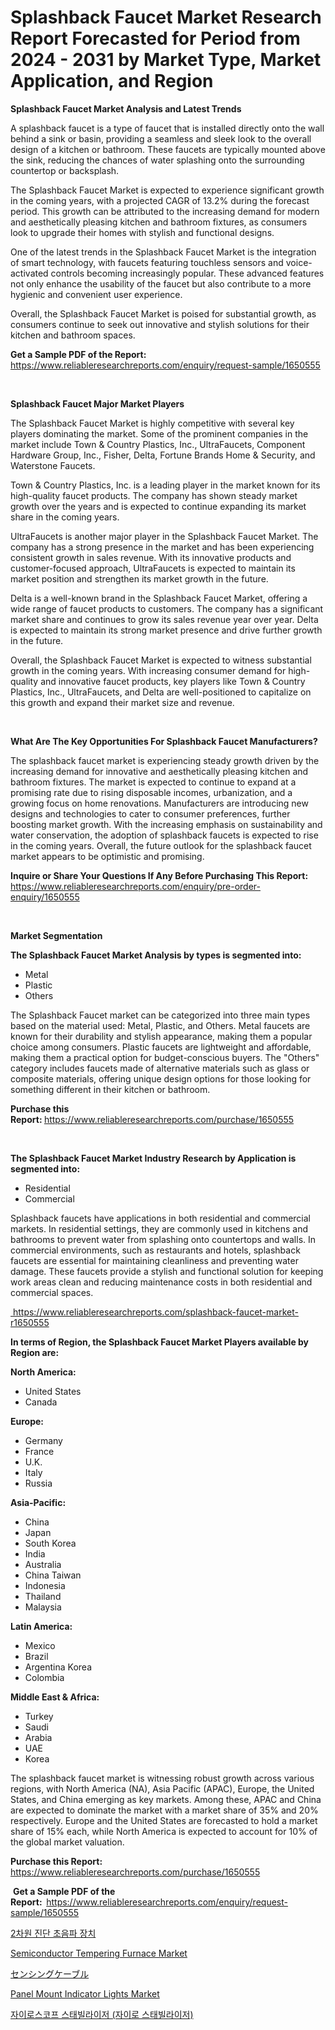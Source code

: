 <p><h1>Splashback Faucet Market Research Report Forecasted for Period from 2024 -  2031 by Market Type, Market Application, and Region</h1></p><p><strong>Splashback Faucet Market Analysis and Latest Trends</strong></p>
<p><p>A splashback faucet is a type of faucet that is installed directly onto the wall behind a sink or basin, providing a seamless and sleek look to the overall design of a kitchen or bathroom. These faucets are typically mounted above the sink, reducing the chances of water splashing onto the surrounding countertop or backsplash.</p><p>The Splashback Faucet Market is expected to experience significant growth in the coming years, with a projected CAGR of 13.2% during the forecast period. This growth can be attributed to the increasing demand for modern and aesthetically pleasing kitchen and bathroom fixtures, as consumers look to upgrade their homes with stylish and functional designs.</p><p>One of the latest trends in the Splashback Faucet Market is the integration of smart technology, with faucets featuring touchless sensors and voice-activated controls becoming increasingly popular. These advanced features not only enhance the usability of the faucet but also contribute to a more hygienic and convenient user experience.</p><p>Overall, the Splashback Faucet Market is poised for substantial growth, as consumers continue to seek out innovative and stylish solutions for their kitchen and bathroom spaces.</p></p>
<p><strong>Get a Sample PDF of the Report:&nbsp;</strong> <a href="https://www.reliableresearchreports.com/enquiry/request-sample/1650555">https://www.reliableresearchreports.com/enquiry/request-sample/1650555</a></p>
<p>&nbsp;</p>
<p><strong>Splashback Faucet Major Market Players</strong></p>
<p><p>The Splashback Faucet Market is highly competitive with several key players dominating the market. Some of the prominent companies in the market include Town & Country Plastics, Inc., UltraFaucets, Component Hardware Group, Inc., Fisher, Delta, Fortune Brands Home & Security, and Waterstone Faucets.</p><p>Town & Country Plastics, Inc. is a leading player in the market known for its high-quality faucet products. The company has shown steady market growth over the years and is expected to continue expanding its market share in the coming years. </p><p>UltraFaucets is another major player in the Splashback Faucet Market. The company has a strong presence in the market and has been experiencing consistent growth in sales revenue. With its innovative products and customer-focused approach, UltraFaucets is expected to maintain its market position and strengthen its market growth in the future.</p><p>Delta is a well-known brand in the Splashback Faucet Market, offering a wide range of faucet products to customers. The company has a significant market share and continues to grow its sales revenue year over year. Delta is expected to maintain its strong market presence and drive further growth in the future.</p><p>Overall, the Splashback Faucet Market is expected to witness substantial growth in the coming years. With increasing consumer demand for high-quality and innovative faucet products, key players like Town & Country Plastics, Inc., UltraFaucets, and Delta are well-positioned to capitalize on this growth and expand their market size and revenue.</p></p>
<p>&nbsp;</p>
<p><strong>What Are The Key Opportunities For Splashback Faucet Manufacturers?</strong></p>
<p><p>The splashback faucet market is experiencing steady growth driven by the increasing demand for innovative and aesthetically pleasing kitchen and bathroom fixtures. The market is expected to continue to expand at a promising rate due to rising disposable incomes, urbanization, and a growing focus on home renovations. Manufacturers are introducing new designs and technologies to cater to consumer preferences, further boosting market growth. With the increasing emphasis on sustainability and water conservation, the adoption of splashback faucets is expected to rise in the coming years. Overall, the future outlook for the splashback faucet market appears to be optimistic and promising.</p></p>
<p><strong>Inquire or Share Your Questions If Any Before Purchasing This Report:</strong> <a href="https://www.reliableresearchreports.com/enquiry/pre-order-enquiry/1650555">https://www.reliableresearchreports.com/enquiry/pre-order-enquiry/1650555</a></p>
<p>&nbsp;</p>
<p><strong>Market Segmentation</strong></p>
<p><strong>The Splashback Faucet Market Analysis by types is segmented into:</strong></p>
<p><ul><li>Metal</li><li>Plastic</li><li>Others</li></ul></p>
<p><p>The Splashback Faucet market can be categorized into three main types based on the material used: Metal, Plastic, and Others. Metal faucets are known for their durability and stylish appearance, making them a popular choice among consumers. Plastic faucets are lightweight and affordable, making them a practical option for budget-conscious buyers. The "Others" category includes faucets made of alternative materials such as glass or composite materials, offering unique design options for those looking for something different in their kitchen or bathroom.</p></p>
<p><strong>Purchase this Report:&nbsp;</strong><a href="https://www.reliableresearchreports.com/purchase/1650555">https://www.reliableresearchreports.com/purchase/1650555</a></p>
<p>&nbsp;</p>
<p><strong>The Splashback Faucet Market Industry Research by Application is segmented into:</strong></p>
<p><ul><li>Residential</li><li>Commercial</li></ul></p>
<p><p>Splashback faucets have applications in both residential and commercial markets. In residential settings, they are commonly used in kitchens and bathrooms to prevent water from splashing onto countertops and walls. In commercial environments, such as restaurants and hotels, splashback faucets are essential for maintaining cleanliness and preventing water damage. These faucets provide a stylish and functional solution for keeping work areas clean and reducing maintenance costs in both residential and commercial spaces.</p></p>
<p><a href="https://www.reliableresearchreports.com/splashback-faucet-market-r1650555">&nbsp;https://www.reliableresearchreports.com/splashback-faucet-market-r1650555</a></p>
<p><strong>In terms of Region, the Splashback Faucet Market Players available by Region are:</strong></p>
<p>
    <p> <strong> North America: </strong>
        <ul>
            <li>United States</li>
            <li>Canada</li>
        </ul>
        </p> 
    <p> <strong> Europe: </strong>
        <ul>
            <li>Germany</li>
            <li>France</li>
            <li>U.K.</li>
            <li>Italy</li>
            <li>Russia</li>
        </ul>
        </p> 
    <p> <strong> Asia-Pacific: </strong>
        <ul>
            <li>China</li>
            <li>Japan</li>
            <li>South Korea</li>
            <li>India</li>
            <li>Australia</li>
            <li>China Taiwan</li>
            <li>Indonesia</li>
            <li>Thailand</li>
            <li>Malaysia</li>
        </ul>
        </p> 
    <p> <strong> Latin America: </strong>
        <ul>
            <li>Mexico</li>
            <li>Brazil</li>
            <li>Argentina Korea</li>
            <li>Colombia</li>
        </ul>
        </p> 
    <p> <strong> Middle East & Africa: </strong>
        <ul>
            <li>Turkey</li>
            <li>Saudi</li>
            <li>Arabia</li>
            <li>UAE</li>
            <li>Korea</li>
        </ul>
    </p>
    </p>
<p><p>The splashback faucet market is witnessing robust growth across various regions, with North America (NA), Asia Pacific (APAC), Europe, the United States, and China emerging as key markets. Among these, APAC and China are expected to dominate the market with a market share of 35% and 20% respectively. Europe and the United States are forecasted to hold a market share of 15% each, while North America is expected to account for 10% of the global market valuation.</p></p>
<p><strong>Purchase this Report: </strong><a href="https://www.reliableresearchreports.com/purchase/1650555">https://www.reliableresearchreports.com/purchase/1650555</a></p>
<p>&nbsp;<strong>Get a Sample PDF of the Report:&nbsp;&nbsp;</strong><a href="https://www.reliableresearchreports.com/enquiry/request-sample/1650555">https://www.reliableresearchreports.com/enquiry/request-sample/1650555</a></p>
<p><strong></strong></p>
<p><p><a href="https://github.com/Jimmieraun892023/Market-Research-Report-List-1/blob/main/689592785995.md">2차원 진단 초음파 장치</a></p><p><a href="https://github.com/MyrtisWest1/Market-Research-Report-List-1/blob/main/semiconductor-tempering-furnace-market.md">Semiconductor Tempering Furnace Market</a></p><p><a href="https://github.com/qwpelcjko9242629/Market-Research-Report-List-2/blob/main/991230594332.md">センシングケーブル</a></p><p><a href="https://issuu.com/reportprime-2/docs/panel-mount-indicator-lights-market-size-2030.pptx">Panel Mount Indicator Lights Market</a></p><p><a href="https://github.com/vsoq0zknh59/Market-Research-Report-List-2/blob/main/1931370100106.md">자이로스코프 스태빌라이저 (자이로 스태빌라이저)</a></p></p>